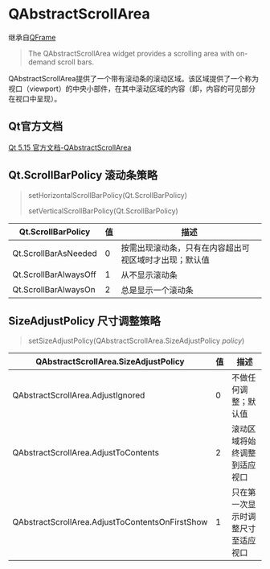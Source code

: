 # QAbstractScrollArea

继承自[QFrame](../11-QFrame/00-QFrame-框架控件的基类.md)

> The QAbstractScrollArea widget provides a scrolling area with on-demand scroll bars.

QAbstractScrollArea提供了一个带有滚动条的滚动区域。该区域提供了一个称为视口（viewport）的中央小部件，在其中滚动区域的内容（即，内容的可见部分在视口中呈现）。



## Qt官方文档

[Qt 5.15 官方文档-QAbstractScrollArea](https://doc.qt.io/qt-5.15/qabstractscrollarea.html)



## Qt.ScrollBarPolicy 滚动条策略

> setHorizontalScrollBarPolicy(Qt.ScrollBarPolicy)
>
> setVerticalScrollBarPolicy(Qt.ScrollBarPolicy)

| Qt.ScrollBarPolicy    | 值   | 描述                                                   |
| --------------------- | ---- | ------------------------------------------------------ |
| Qt.ScrollBarAsNeeded  | 0    | 按需出现滚动条，只有在内容超出可视区域时才出现；默认值 |
| Qt.ScrollBarAlwaysOff | 1    | 从不显示滚动条                                         |
| Qt.ScrollBarAlwaysOn  | 2    | 总是显示一个滚动条                                     |



## SizeAdjustPolicy 尺寸调整策略

> setSizeAdjustPolicy(QAbstractScrollArea.SizeAdjustPolicy *policy*)

| QAbstractScrollArea.SizeAdjustPolicy            | 值   | 描述                               |
| ----------------------------------------------- | ---- | ---------------------------------- |
| QAbstractScrollArea.AdjustIgnored               | 0    | 不做任何调整；默认值               |
| QAbstractScrollArea.AdjustToContents            | 2    | 滚动区域将始终调整到适应视口       |
| QAbstractScrollArea.AdjustToContentsOnFirstShow | 1    | 只在第一次显示时调整尺寸至适应视口 |

